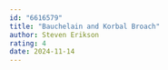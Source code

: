 ```yaml
---
id: "6616579"
title: "Bauchelain and Korbal Broach"
author: Steven Erikson
rating: 4
date: 2024-11-14
---
```

